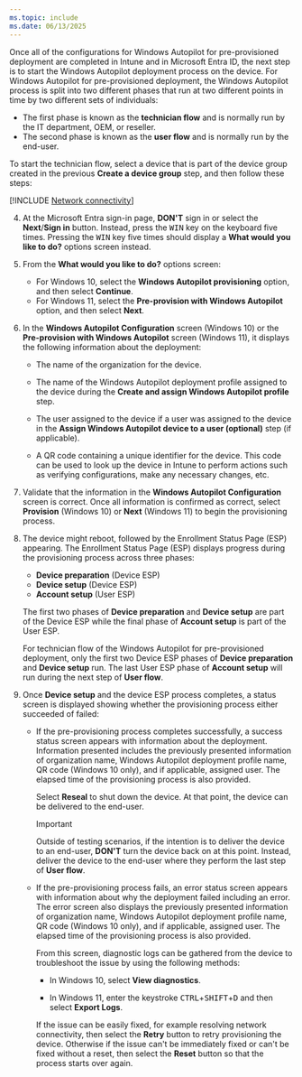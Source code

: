 ```yaml
---
ms.topic: include
ms.date: 06/13/2025
---
```


<!-- This file is shared by the following articles:

pre-provisioning/azure-ad-join-technician-flow.md
pre-provisioning/hybrid-azure-ad-join-technician-flow.md

Headings are driven by article context. -->

Once all of the configurations for Windows Autopilot for pre-provisioned deployment are completed in Intune and in Microsoft Entra ID, the next step is to start the Windows Autopilot deployment process on the device. For Windows Autopilot for pre-provisioned deployment, the Windows Autopilot process is split into two different phases that run at two different points in time by two different sets of individuals:

- The first phase is known as the **technician flow** and is normally run by the IT department, OEM, or reseller.
- The second phase is known as the **user flow** and is normally run by the end-user.

To start the technician flow, select a device that is part of the device group created in the previous **Create a device group** step, and then follow these steps:

[!INCLUDE [Network connectivity](../includes/network-connectivity.md)]

4. At the Microsoft Entra sign-in page, **DON'T** sign in or select the **Next**/**Sign in** button. Instead, press the <kbd>WIN</kbd> key on the keyboard five times. Pressing the <kbd>WIN</kbd> key five times should display a **What would you like to do?** options screen instead.

5. From the **What would you like to do?** options screen:

   - For Windows 10, select the **Windows Autopilot provisioning** option, and then select **Continue**.
   - For Windows 11, select the **Pre-provision with Windows Autopilot** option, and then select **Next**.

6. In the **Windows Autopilot Configuration** screen (Windows 10) or the **Pre-provision with Windows Autopilot** screen (Windows 11), it displays the following information about the deployment:

   - The name of the organization for the device.

   - The name of the Windows Autopilot deployment profile assigned to the device during the **Create and assign Windows Autopilot profile** step.

   - The user assigned to the device if a user was assigned to the device in the **Assign Windows Autopilot device to a user (optional)** step (if applicable).

   - A QR code containing a unique identifier for the device. This code can be used to look up the device in Intune to perform actions such as verifying configurations, make any necessary changes, etc.

7. Validate that the information in the **Windows Autopilot Configuration** screen is correct. Once all information is confirmed as correct, select **Provision** (Windows 10) or **Next** (Windows 11) to begin the provisioning process.

8. The device might reboot, followed by the Enrollment Status Page (ESP) appearing. The Enrollment Status Page (ESP) displays progress during the provisioning process across three phases:

   - **Device preparation** (Device ESP)
   - **Device setup** (Device ESP)
   - **Account setup** (User ESP)

   The first two phases of **Device preparation** and **Device setup** are part of the Device ESP while the final phase of **Account setup** is part of the User ESP.

   For technician flow of the Windows Autopilot for pre-provisioned deployment, only the first two Device ESP phases of **Device preparation** and **Device setup** run. The last User ESP phase of **Account setup** will run during the next step of **User flow**.

9. Once **Device setup** and the device ESP process completes, a status screen is displayed showing whether the provisioning process either succeeded of failed:

    - If the pre-provisioning process completes successfully, a success status screen appears with information about the deployment. Information presented includes the previously presented information of organization name, Windows Autopilot deployment profile name, QR code (Windows 10 only), and if applicable, assigned user. The elapsed time of the provisioning process is also provided.

      Select **Reseal** to shut down the device. At that point, the device can be delivered to the end-user.

      > [!IMPORTANT]
      >
      > Outside of testing scenarios, if the intention is to deliver the device to an end-user, **DON'T** turn the device back on at this point. Instead, deliver the device to the end-user where they perform the last step of **User flow**.

    - If the pre-provisioning process fails, an error status screen appears with information about why the deployment failed including an error. The error screen also displays the previously presented information of organization name, Windows Autopilot deployment profile name, QR code (Windows 10 only), and if applicable, assigned user. The elapsed time of the provisioning process is also provided.

      From this screen, diagnostic logs can be gathered from the device to troubleshoot the issue by using the following methods:

      - In Windows 10, select **View diagnostics**.

      - In Windows 11, enter the keystroke <kbd>CTRL</kbd>+<kbd>SHIFT</kbd>+<kbd>D</kbd> and then select **Export Logs**.

      If the issue can be easily fixed, for example resolving network connectivity, then select the **Retry** button to retry provisioning the device. Otherwise if the issue can't be immediately fixed or can't be fixed without a reset, then select the **Reset** button so that the process starts over again.
